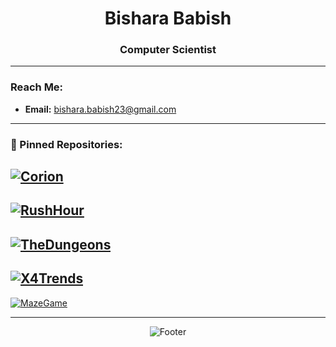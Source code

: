 <h1 align="center">Bishara Babish</h1>
<h3 align="center">Computer Scientist</h3>

---

### Reach Me:
- **Email:** bishara.babish23@gmail.com

---

### 📌 Pinned Repositories:
[![Corion](https://github-readme-stats.vercel.app/api/pin/?username=bisharababish&repo=Corion&theme=dark)](https://github.com/bisharababish/Corion)
-
[![RushHour](https://github-readme-stats.vercel.app/api/pin/?username=bisharababish&repo=RushHour&theme=dark)](https://github.com/bisharababish/RushHour)
-
[![TheDungeons](https://github-readme-stats.vercel.app/api/pin/?username=bisharababish&repo=TheDungeons&theme=dark)](https://github.com/bisharababish/TheDungeons)
-
[![X4Trends](https://github-readme-stats.vercel.app/api/pin/?username=bisharababish&repo=X4Trends&theme=dark)](https://github.com/bisharababish/X4Trends)
-
[![MazeGame](https://github-readme-stats.vercel.app/api/pin/?username=bisharababish&repo=MazeGame&theme=dark)](https://github.com/bisharababish/MazeGame)


---


<p align="center"> 
  <img src="https://capsule-render.vercel.app/api?type=waving&color=gradient&height=100&section=footer&animation=twinkling" alt="Footer" />
</p>
